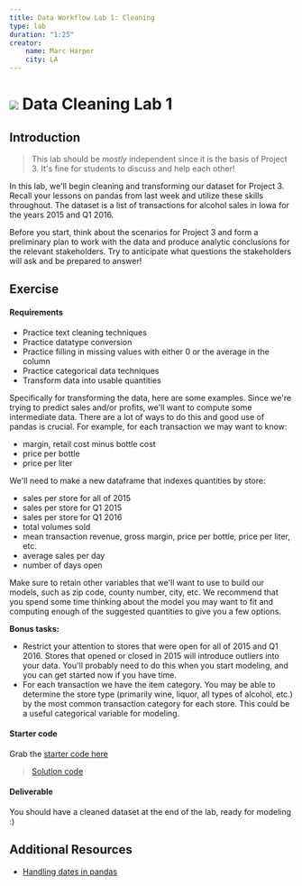 ```yaml
---
title: Data Workflow Lab 1: Cleaning
type: lab
duration: "1:25"
creator:
    name: Marc Harper
    city: LA
---
```


# ![](https://ga-dash.s3.amazonaws.com/production/assets/logo-9f88ae6c9c3871690e33280fcf557f33.png) Data Cleaning Lab 1

## Introduction

> This lab should be *mostly* independent since it is the basis of Project 3. It's fine for students to discuss and help each other!

In this lab, we'll begin cleaning and transforming our dataset for Project 3. Recall your lessons on pandas from last week and utilize these skills throughout. The dataset is a list of transactions for alcohol sales in Iowa for the years 2015 and Q1 2016.

Before you start, think about the scenarios for Project 3 and form a preliminary plan to work with the data and produce analytic conclusions for the relevant stakeholders. Try to anticipate what questions the stakeholders will ask and be prepared to answer!

## Exercise

#### Requirements

- Practice text cleaning techniques
- Practice datatype conversion
- Practice filling in missing values with either 0 or the average in the column
- Practice categorical data techniques
- Transform data into usable quantities

Specifically for transforming the data, here are some examples. Since we're
trying to predict sales and/or profits, we'll want to compute some intermediate
data. There are a lot of ways to do this and good use of pandas is crucial. For
example, for each transaction we may want to know:

* margin, retail cost minus bottle cost
* price per bottle
* price per liter

We'll need to make a new dataframe that indexes quantities by store:

* sales per store for all of 2015
* sales per store for Q1 2015
* sales per store for Q1 2016
* total volumes sold
* mean transaction revenue, gross margin, price per bottle, price per liter, etc.
* average sales per day
* number of days open

Make sure to retain other variables that we'll want to use to build our models,
such as zip code, county number, city, etc. We recommend that you spend some
time thinking about the model you may want to fit and computing enough of the
suggested quantities to give you a few options.

**Bonus tasks:**

* Restrict your attention to stores that were open for all of 2015 and Q1 2016.
Stores that opened or closed in 2015 will introduce outliers into your data.
You'll probably need to do this when you start modeling, and you can get
started now if you have time.
* For each transaction we have the item category. You may be able to determine
the store type (primarily wine, liquor, all types of alcohol, etc.) by the most
common transaction category for each store. This could be a useful categorical
variable for modeling.

#### Starter code

Grab the [starter code here](./code/starter-code/3.3-Data-Workflow-Lab-1-starter.ipynb/)

> [Solution code](./code/solution-code/3.3-Data-Workflow-Lab-1-Solution.ipynb)


#### Deliverable

You should have a cleaned dataset at the end of the lab, ready for modeling :)

## Additional Resources

- [Handling dates in pandas](http://stackoverflow.com/questions/31973895/in-python-pandas-how-can-i-convert-this-formatted-date-string-to-datetime)
